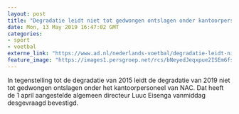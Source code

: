 ```yaml
---
layout: post
title: "Degradatie leidt niet tot gedwongen ontslagen onder kantoorpersoneel NAC"
date: Mon, 13 May 2019 16:47:02 GMT
categories: 
- sport 
- voetbal 
externe_link: "https://www.ad.nl/nederlands-voetbal/degradatie-leidt-niet-tot-gedwongen-ontslagen-onder-kantoorpersoneel-nac~a9a891bc/"
feature_image: "https://images1.persgroep.net/rcs/bNeyedJeqxpue2ISEm6fsTj5BrU/diocontent/144348840/_fitwidth/400/?appId=21791a8992982cd8da851550a453bd7f&quality=0.7"
---
```


In tegenstelling tot de degradatie van 2015 leidt de degradatie van 2019 niet tot gedwongen ontslagen onder het kantoorpersoneel van NAC. Dat heeft de 1 april aangestelde algemeen directeur Luuc Eisenga vanmiddag desgevraagd bevestigd.
